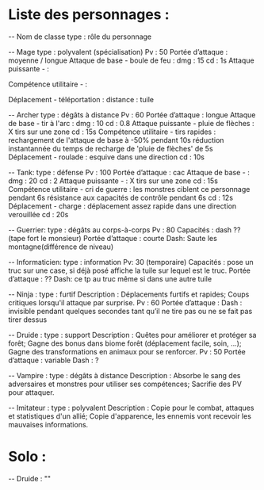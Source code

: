 # Liste des personnages :

-- Nom de classe
type : rôle du personnage



-- Mage
type : polyvalent (spécialisation)
Pv : 50
Portée d’attaque : moyenne / longue
Attaque de base - boule de feu :
    dmg : 15
    cd : 1s
Attaque puissante -  :

Compétence utilitaire -  :

Déplacement - téléportation :
    distance : tuile



-- Archer
type : dégâts à distance
Pv : 60
Portée d’attaque : longue
Attaque de base - tir à l'arc :
    dmg : 10
    cd : 0.8
Attaque puissante - pluie de flèches :
    X tirs sur une zone
    cd : 15s
Compétence utilitaire - tirs rapides :
    rechargement de l'attaque de base à -50% pendant 10s
    réduction instantannée du temps de recharge de 'pluie de flèches' de 5s
Déplacement - roulade :
    esquive dans une direction
    cd : 10s


-- Tank:
type : défense
Pv : 100
Portée d’attaque : cac
Attaque de base -  :
    dmg : 20
    cd : 2
Attaque puissante -  :
    X tirs sur une zone
    cd : 15s
Compétence utilitaire - cri de guerre :
    les monstres ciblent ce personnage pendant 6s
    résistance aux capacités de contrôle pendant 6s
    cd : 12s
Déplacement - charge :
    déplacement assez rapide dans une direction verouillée
    cd : 20s

-- Guerrier:
type : dégâts au corps-à-corps
Pv : 80
Capacités : dash  ?? (tape fort le monsieur)
Portée d’attaque : courte
Dash: Saute les montagne(différence de niveau)


-- Informaticien:
type : information
Pv: 30 (temporaire)
Capacités : pose un truc sur une case,
si déjà posé affiche la tuile sur lequel est le truc.
Portée d’attaque : ??
Dash: ce tp au truc même si dans une autre tuile


-- Ninja :
type : furtif
Description :
    Déplacements furtifs et rapides;
    Coups critiques lorsqu'il attaque par surprise.
Pv : 60
Portée d’attaque : 
Dash : invisible pendant quelques secondes tant qu’il ne tire pas ou ne se fait pas tirer dessus


-- Druide :
type : support
Description :
    Quêtes pour améliorer et protéger sa forêt;
    Gagne des bonus dans biome forêt (déplacement facile, soin, ...);
    Gagne des transformations en animaux pour se renforcer.
Pv : 50
Portée d’attaque : variable
Dash : ?


-- Vampire :
type : dégâts à distance
Description :
    Absorbe le sang des adversaires et monstres pour utiliser ses compétences;
    Sacrifie des PV pour attaquer.

-- Imitateur :
type : polyvalent
Description : 
    Copie pour le combat, attaques et statistiques d'un allié;
    Copie d'apparence, les ennemis vont recevoir les mauvaises informations.

# Solo :
-- Druide :
""

	
	